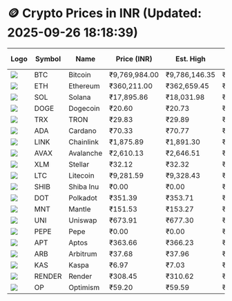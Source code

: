 # 🪙 Crypto Prices in INR (Updated: 2025-09-26 18:18:39)

| Logo | Symbol | Name       | Price (INR) | Est. High | Est. Low | Gross Profit | Fees | Net Profit | ROI % |
|------|--------|------------|-------------|-----------|----------|---------------|------|-------------|--------|
| ![](https://coin-images.coingecko.com/coins/images/1/large/bitcoin.png?1696501400) | BTC    | Bitcoin    | ₹9,769,984.00 | ₹9,786,146.35 | ₹9,753,821.65 | ₹331.41 | ₹200.00 | ₹131.41 | 0.13% |
| ![](https://coin-images.coingecko.com/coins/images/279/large/ethereum.png?1696501628) | ETH    | Ethereum   | ₹360,211.00 | ₹362,659.45 | ₹357,762.55 | ₹1,368.76 | ₹200.00 | ₹1,168.76 | 1.17% |
| ![](https://coin-images.coingecko.com/coins/images/4128/large/solana.png?1718769756) | SOL    | Solana     | ₹17,895.86 | ₹18,031.98 | ₹17,759.74 | ₹1,532.86 | ₹200.00 | ₹1,332.86 | 1.33% |
| ![](https://coin-images.coingecko.com/coins/images/5/large/dogecoin.png?1696501409) | DOGE   | Dogecoin   | ₹20.60 | ₹20.73 | ₹20.47 | ₹1,260.32 | ₹200.00 | ₹1,060.32 | 1.06% |
| ![](https://coin-images.coingecko.com/coins/images/1094/large/tron-logo.png?1696502193) | TRX    | TRON       | ₹29.83 | ₹29.89 | ₹29.77 | ₹392.99 | ₹200.00 | ₹192.99 | 0.19% |
| ![](https://coin-images.coingecko.com/coins/images/975/large/cardano.png?1696502090) | ADA    | Cardano    | ₹70.33 | ₹70.77 | ₹69.89 | ₹1,253.36 | ₹200.00 | ₹1,053.36 | 1.05% |
| ![](https://coin-images.coingecko.com/coins/images/877/large/chainlink-new-logo.png?1696502009) | LINK   | Chainlink  | ₹1,875.89 | ₹1,891.30 | ₹1,860.48 | ₹1,656.51 | ₹200.00 | ₹1,456.51 | 1.46% |
| ![](https://coin-images.coingecko.com/coins/images/12559/large/Avalanche_Circle_RedWhite_Trans.png?1696512369) | AVAX   | Avalanche  | ₹2,610.13 | ₹2,646.51 | ₹2,573.76 | ₹2,826.61 | ₹200.00 | ₹2,626.61 | 2.63% |
| ![](https://coin-images.coingecko.com/coins/images/100/large/fmpFRHHQ_400x400.jpg?1735231350) | XLM    | Stellar    | ₹32.12 | ₹32.32 | ₹31.92 | ₹1,268.90 | ₹200.00 | ₹1,068.90 | 1.07% |
| ![](https://coin-images.coingecko.com/coins/images/2/large/litecoin.png?1696501400) | LTC    | Litecoin   | ₹9,281.59 | ₹9,328.43 | ₹9,234.75 | ₹1,014.44 | ₹200.00 | ₹814.44 | 0.81% |
| ![](https://coin-images.coingecko.com/coins/images/11939/large/shiba.png?1696511800) | SHIB   | Shiba Inu  | ₹0.00 | ₹0.00 | ₹0.00 | ₹1,012.38 | ₹200.00 | ₹812.38 | 0.81% |
| ![](https://coin-images.coingecko.com/coins/images/12171/large/polkadot.png?1696512008) | DOT    | Polkadot   | ₹351.39 | ₹353.71 | ₹349.07 | ₹1,331.26 | ₹200.00 | ₹1,131.26 | 1.13% |
| ![](https://coin-images.coingecko.com/coins/images/30980/large/Mantle-Logo-mark.png?1739213200) | MNT    | Mantle     | ₹151.53 | ₹153.27 | ₹149.79 | ₹2,317.17 | ₹200.00 | ₹2,117.17 | 2.12% |
| ![](https://coin-images.coingecko.com/coins/images/12504/large/uniswap-logo.png?1720676669) | UNI    | Uniswap    | ₹673.91 | ₹677.30 | ₹670.52 | ₹1,010.71 | ₹200.00 | ₹810.71 | 0.81% |
| ![](https://coin-images.coingecko.com/coins/images/29850/large/pepe-token.jpeg?1696528776) | PEPE   | Pepe       | ₹0.00 | ₹0.00 | ₹0.00 | ₹1,435.42 | ₹200.00 | ₹1,235.42 | 1.24% |
| ![](https://coin-images.coingecko.com/coins/images/26455/large/aptos_round.png?1696525528) | APT    | Aptos      | ₹363.66 | ₹366.23 | ₹361.09 | ₹1,424.03 | ₹200.00 | ₹1,224.03 | 1.22% |
| ![](https://coin-images.coingecko.com/coins/images/16547/large/arb.jpg?1721358242) | ARB    | Arbitrum   | ₹37.68 | ₹37.96 | ₹37.40 | ₹1,491.94 | ₹200.00 | ₹1,291.94 | 1.29% |
| ![](https://coin-images.coingecko.com/coins/images/25751/large/kaspa-icon-exchanges.png?1696524837) | KAS    | Kaspa      | ₹6.97 | ₹7.03 | ₹6.91 | ₹1,824.24 | ₹200.00 | ₹1,624.24 | 1.62% |
| ![](https://coin-images.coingecko.com/coins/images/11636/large/rndr.png?1696511529) | RENDER | Render     | ₹308.45 | ₹310.62 | ₹306.28 | ₹1,418.32 | ₹200.00 | ₹1,218.32 | 1.22% |
| ![](https://coin-images.coingecko.com/coins/images/25244/large/Optimism.png?1696524385) | OP     | Optimism   | ₹59.20 | ₹59.59 | ₹58.81 | ₹1,316.04 | ₹200.00 | ₹1,116.04 | 1.12% |
